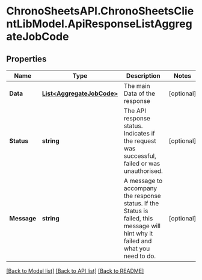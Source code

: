 
# ChronoSheetsAPI.ChronoSheetsClientLibModel.ApiResponseListAggregateJobCode

## Properties

Name | Type | Description | Notes
------------ | ------------- | ------------- | -------------
**Data** | [**List&lt;AggregateJobCode&gt;**](AggregateJobCode.md) | The main Data of the response | [optional] 
**Status** | **string** | The API response status. Indicates if the request was successful, failed or was unauthorised. | [optional] 
**Message** | **string** | A message to accompany the response status.  If the Status is failed, this message will hint why it failed and what you need to do. | [optional] 

[[Back to Model list]](../README.md#documentation-for-models)
[[Back to API list]](../README.md#documentation-for-api-endpoints)
[[Back to README]](../README.md)

